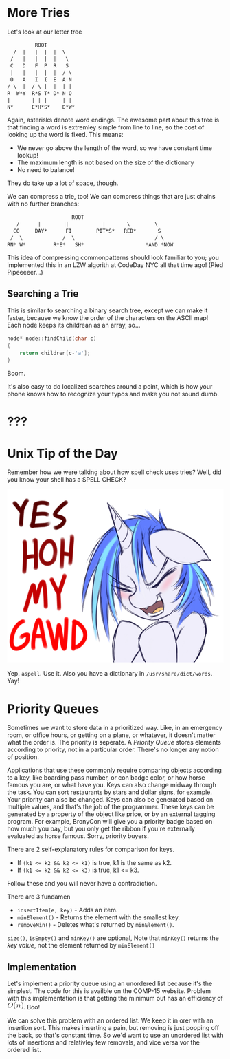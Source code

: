 # More Tries

Let's look at our letter tree

```
         ROOT
  /  |   |  |  |  \
 /   |   |  |  |   \
 C   D   F  P  R   S
 |   |   |  |  |  / \
 O   A   I  I  E  A N
/ \  |  / \ |  |  | |
R  W*Y  R*S T* D* N O
|       | | |     | |
N*      E*H*S*    D*W*
```

Again, asterisks denote word endings. The awesome part about this tree is that finding a word is extremley simple from line to line, so the cost of looking up the word is fixed. This means:

* We never go above the length of the word, so we have constant time lookup!
* The maximum length is not based on the size of the dictionary
* No need to balance!

They do take up a lot of space, though.

We can compress a trie, too! We can compress things that are just chains with no further branches:

```
                     ROOT
   /      |        |           |       \        \
  CO     DAY*      FI        PIT*S*   RED*       S
 /  \             /  \                          / \
RN* W*         R*E*   SH*                    *AND *NOW
```

This idea of compressing commonpatterns should look familiar to you; you implemented this in an LZW algorith at CodeDay NYC all that time ago! (Pied Pipeeeeer...)

## Searching a Trie

This is similar to searching a binary search tree, except we can make it faster, because we know the order of the characters on the ASCII map! Each node keeps its childrean as an array, so...

```c++
node* node::findChild(char c)
{
	return children[c-'a'];
}
```

Boom.

It's also easy to do localized searches around a point, which is how your phone knows how to recognize your typos and make you not sound dumb.

# ???

# Unix Tip of the Day

Remember how we were talking about how spell check uses tries? Well, did you know your shell has a SPELL CHECK?

![Vinyl hasn't been this excited since Rainbow Rocks.](../res/Vinyl.jpg)

Yep. `aspell`. Use it. Also you have a dictionary in `/usr/share/dict/words`. Yay!

# Priority Queues

Sometimes we want to store data in a prioritized way. Like, in an emergency room, or office hours, or getting on a plane, or whatever, it doesn't matter what the order is. The priority is seperate. A *Priority Queue* stores elements according to priority, not in a particular order. There's no longer any notion of position.

Applications that use these commonly require comparing objects according to a key, like boarding pass number, or con badge color, or how horse famous you are, or what have you. Keys can also change midway through the task. You can sort restaurants by stars and dollar signs, for example. Your priority can also be changed. Keys can also be generated based on multiple values, and that's the job of the programmer. These keys can be generated by a property of the object like price, or by an external tagging program. For example, BronyCon will give you a priority badge based on how much you pay, but you only get the ribbon if you're externally evaluated as horse famous. Sorry, priority buyers.

There are 2 self-explanatory rules for comparison for keys.

* If `(k1 <= k2 && k2 <= k1)` is true, k1 is the same as k2.
* If `(k1 <= k2 && k2 <= k3)` is true, k1 <= k3.

Follow these and you will never have a contradiction.

There are 3 fundamen

* `insertItem(e, key)` - Adds an item.
* `minElement()` - Returns the element with the smallest key.
* `removeMin()` - Deletes what's returned by `minElement()`.

`size()`, `isEmpty()` and `minKey()` are optional, Note that `minKey()` returns the *key value*, not the element returned by `minElement()`

## Implementation

Let's implement a priority queue using an unordered list because it's the simplest. The code for this is availble on the COMP-15 website. Problem with this implementation is that getting the minimum out has an efficiency of ![Ugh](../res/3.gif). Boo!

We can solve this problem with an ordered list. We keep it in orer with an insertion sort. This makes inserting a pain, but removing is just popping off the back, so that's constant time. So we'd want to use an unordered list with lots of insertions and relativley few removals, and vice versa vor the ordered list.
